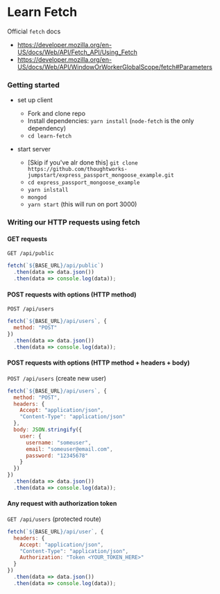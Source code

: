 # Learn Fetch

Official `fetch` docs

* https://developer.mozilla.org/en-US/docs/Web/API/Fetch_API/Using_Fetch
* https://developer.mozilla.org/en-US/docs/Web/API/WindowOrWorkerGlobalScope/fetch#Parameters

### Getting started

* set up client

  * Fork and clone repo
  * Install dependencies: `yarn install` (`node-fetch` is the only dependency)
  * `cd learn-fetch`

* start server
  * [Skip if you've alr done this] `git clone https://github.com/thoughtworks-jumpstart/express_passport_mongoose_example.git`
  * `cd express_passport_mongoose_example`
  * `yarn inlstall`
  * `mongod`
  * `yarn start` (this will run on port 3000)

### Writing our HTTP requests using fetch

#### GET requests

`GET /api/public`

```js
fetch(`${BASE_URL}/api/public`)
  .then(data => data.json())
  .then(data => console.log(data));
```

#### POST requests with options (HTTP method)

`POST /api/users`

```js
fetch(`${BASE_URL}/api/users`, {
  method: "POST"
})
  .then(data => data.json())
  .then(data => console.log(data));
```

#### POST requests with options (HTTP method + headers + body)

`POST /api/users` (create new user)

```js
fetch(`${BASE_URL}/api/users`, {
  method: "POST",
  headers: {
    Accept: "application/json",
    "Content-Type": "application/json"
  },
  body: JSON.stringify({
    user: {
      username: "someuser",
      email: "someuser@email.com",
      password: "12345678"
    }
  })
})
  .then(data => data.json())
  .then(data => console.log(data));
```

#### Any request with authorization token

`GET /api/users` (protected route)

```js
fetch(`${BASE_URL}/api/user`, {
  headers: {
    Accept: "application/json",
    "Content-Type": "application/json",
    Authorization: "Token <YOUR_TOKEN_HERE>"
  }
})
  .then(data => data.json())
  .then(data => console.log(data));
```
